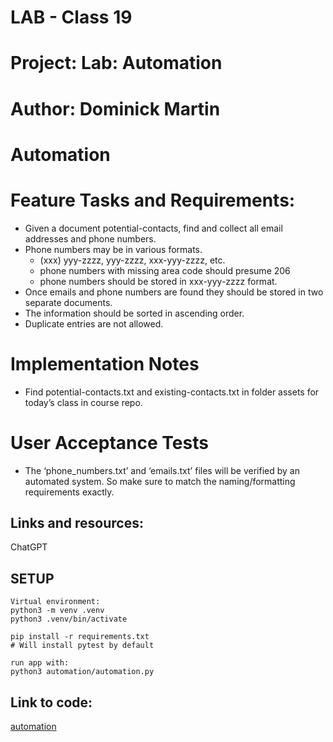 # LAB - Class 19
# Project: Lab: Automation
# Author: Dominick Martin
# Automation 

# Feature Tasks and Requirements:
- Given a document potential-contacts, find and collect all email addresses and phone numbers.
- Phone numbers may be in various formats.
  - (xxx) yyy-zzzz, yyy-zzzz, xxx-yyy-zzzz, etc.
  - phone numbers with missing area code should presume 206
  - phone numbers should be stored in xxx-yyy-zzzz format.
- Once emails and phone numbers are found they should be stored in two separate documents.
- The information should be sorted in ascending order.
- Duplicate entries are not allowed.

# Implementation Notes
  - Find potential-contacts.txt and existing-contacts.txt in folder assets for today’s class in course repo.

# User Acceptance Tests
- The ‘phone_numbers.txt’ and ‘emails.txt’ files will be verified by an automated system. So make sure to match the naming/formatting requirements exactly.

## Links and resources:
ChatGPT 


## SETUP
```
Virtual environment:
python3 -m venv .venv
python3 .venv/bin/activate

pip install -r requirements.txt
# Will install pytest by default

run app with:
python3 automation/automation.py

``` 

## Link to code:
[automation](/automation/automation.py)